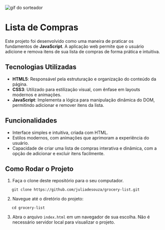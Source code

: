 ![gif do sorteador](./assets/grocery-list.gif)

# Lista de Compras

Este projeto foi desenvolvido como uma maneira de praticar os fundamentos de **JavaScript**. A aplicação web permite que o usuário adicione e remova itens de sua lista de compras de forma prática e intuitiva.

## Tecnologias Utilizadas

- **HTML5**: Responsável pela estruturação e organização do conteúdo da página.
- **CSS3**: Utilizado para estilização visual, com ênfase em layouts modernos e animações.
- **JavaScript**: Implementa a lógica para manipulação dinâmica do DOM, permitindo adicionar e remover itens da lista.

## Funcionalidades

- Interface simples e intuitiva, criada com HTML.
- Estilos modernos, com animações que aprimoram a experiência do usuário.
- Capacidade de criar uma lista de compras interativa e dinâmica, com a opção de adicionar e excluir itens facilmente.
  
## Como Rodar o Projeto

1. Faça o clone deste repositório para o seu computador.
```
   git clone https://github.com/juliadesouza/grocery-list.git
```
2. Navegue até o diretório do projeto:
```
   cd grocery-list
```
3. Abra o arquivo `index.html` em um navegador de sua escolha. Não é necessário servidor local para visualizar o projeto.

